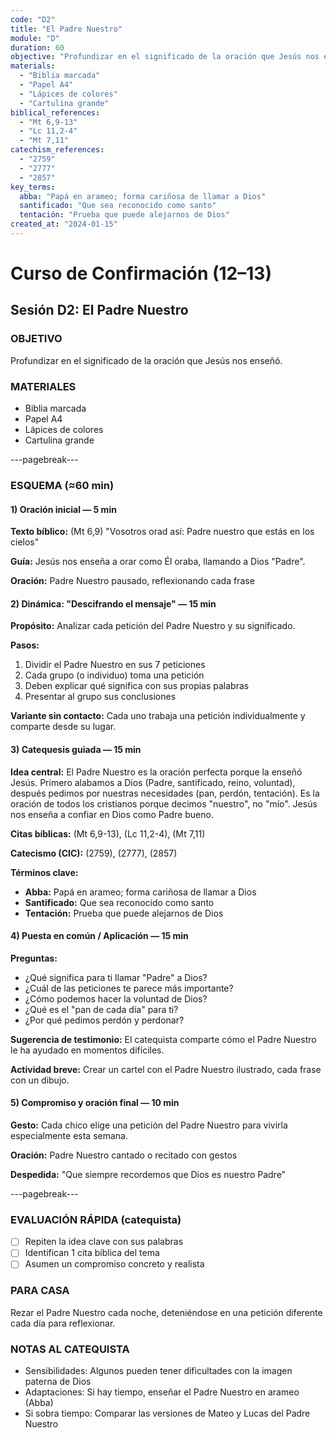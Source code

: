 ```yaml
---
code: "D2"
title: "El Padre Nuestro"
module: "D"
duration: 60
objective: "Profundizar en el significado de la oración que Jesús nos enseñó."
materials:
  - "Biblia marcada"
  - "Papel A4"
  - "Lápices de colores"
  - "Cartulina grande"
biblical_references:
  - "Mt 6,9-13"
  - "Lc 11,2-4"
  - "Mt 7,11"
catechism_references:
  - "2759"
  - "2777"
  - "2857"
key_terms:
  abba: "Papá en arameo; forma cariñosa de llamar a Dios"
  santificado: "Que sea reconocido como santo"
  tentación: "Prueba que puede alejarnos de Dios"
created_at: "2024-01-15"
---
```


# Curso de Confirmación (12–13)
## Sesión D2: El Padre Nuestro

### OBJETIVO
Profundizar en el significado de la oración que Jesús nos enseñó.

### MATERIALES
- Biblia marcada
- Papel A4
- Lápices de colores
- Cartulina grande

---pagebreak---

### ESQUEMA (≈60 min)

#### 1) Oración inicial — 5 min
**Texto bíblico:** (Mt 6,9) "Vosotros orad así: Padre nuestro que estás en los cielos"

**Guía:** Jesús nos enseña a orar como Él oraba, llamando a Dios "Padre".

**Oración:** Padre Nuestro pausado, reflexionando cada frase

#### 2) Dinámica: "Descifrando el mensaje" — 15 min
**Propósito:** Analizar cada petición del Padre Nuestro y su significado.

**Pasos:**
1. Dividir el Padre Nuestro en sus 7 peticiones
2. Cada grupo (o individuo) toma una petición
3. Deben explicar qué significa con sus propias palabras
4. Presentar al grupo sus conclusiones

**Variante sin contacto:** Cada uno trabaja una petición individualmente y comparte desde su lugar.

#### 3) Catequesis guiada — 15 min
**Idea central:** El Padre Nuestro es la oración perfecta porque la enseñó Jesús. Primero alabamos a Dios (Padre, santificado, reino, voluntad), después pedimos por nuestras necesidades (pan, perdón, tentación). Es la oración de todos los cristianos porque decimos "nuestro", no "mío". Jesús nos enseña a confiar en Dios como Padre bueno.

**Citas bíblicas:** (Mt 6,9-13), (Lc 11,2-4), (Mt 7,11)

**Catecismo (CIC):** (2759), (2777), (2857)

**Términos clave:**
- **Abba:** Papá en arameo; forma cariñosa de llamar a Dios
- **Santificado:** Que sea reconocido como santo
- **Tentación:** Prueba que puede alejarnos de Dios

#### 4) Puesta en común / Aplicación — 15 min
**Preguntas:**
- ¿Qué significa para ti llamar "Padre" a Dios?
- ¿Cuál de las peticiones te parece más importante?
- ¿Cómo podemos hacer la voluntad de Dios?
- ¿Qué es el "pan de cada día" para ti?
- ¿Por qué pedimos perdón y perdonar?

**Sugerencia de testimonio:** El catequista comparte cómo el Padre Nuestro le ha ayudado en momentos difíciles.

**Actividad breve:** Crear un cartel con el Padre Nuestro ilustrado, cada frase con un dibujo.

#### 5) Compromiso y oración final — 10 min
**Gesto:** Cada chico elige una petición del Padre Nuestro para vivirla especialmente esta semana.

**Oración:** Padre Nuestro cantado o recitado con gestos

**Despedida:** "Que siempre recordemos que Dios es nuestro Padre"

---pagebreak---

### EVALUACIÓN RÁPIDA (catequista)
- [ ] Repiten la idea clave con sus palabras
- [ ] Identifican 1 cita bíblica del tema
- [ ] Asumen un compromiso concreto y realista

### PARA CASA
Rezar el Padre Nuestro cada noche, deteniéndose en una petición diferente cada día para reflexionar.

### NOTAS AL CATEQUISTA
- Sensibilidades: Algunos pueden tener dificultades con la imagen paterna de Dios
- Adaptaciones: Si hay tiempo, enseñar el Padre Nuestro en arameo (Abba)
- Si sobra tiempo: Comparar las versiones de Mateo y Lucas del Padre Nuestro
